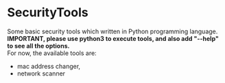 # SecurityTools
Some basic security tools which written in Python programming language.<br> 
**IMPORTANT, please use python3 to execute tools, and also add "--help" to see all the options.** <br>
For now, the available tools are:
  - mac address changer,
  - network scanner
  
